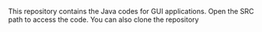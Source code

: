 This repository contains the Java codes for GUI applications. Open the SRC path to access the code. You can also clone the repository 
